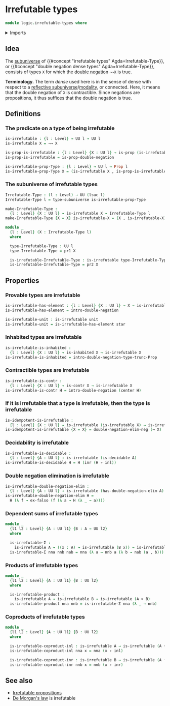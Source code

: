 # Irrefutable types

```agda
module logic.irrefutable-types where
```

<details><summary>Imports</summary>

```agda
open import foundation.cartesian-product-types
open import foundation.contractible-types
open import foundation.coproduct-types
open import foundation.decidable-types
open import foundation.dependent-pair-types
open import foundation.double-negation
open import foundation.empty-types
open import foundation.function-types
open import foundation.inhabited-types
open import foundation.negation
open import foundation.propositions
open import foundation.subuniverses
open import foundation.unit-type
open import foundation.universe-levels

open import logic.double-negation-elimination
```

</details>

## Idea

The [subuniverse](foundation.subuniverses.md) of
{{#concept "irrefutable types" Agda=Irrefutable-Type}}, or
{{#concept "double negation
dense types" Agda=Irrefutable-Type}}, consists of types `X` for which the [double negation](foundation.double-negation.md)
`¬¬X` is true.

**Terminology.** The term _dense_ used here is in the sense of dense with
respect to a
[reflective subuniverse](orthogonal-factorization-systems.reflective-global-subuniverses.md)/[modality](orthogonal-factorization-systems.higher-modalities.md),
or connected. Here, it means that the double negation of `X` is contractible.
Since negations are propositions, it thus suffices that the double negation is
true.

## Definitions

### The predicate on a type of being irrefutable

```agda
is-irrefutable : {l : Level} → UU l → UU l
is-irrefutable X = ¬¬ X

is-prop-is-irrefutable : {l : Level} {X : UU l} → is-prop (is-irrefutable X)
is-prop-is-irrefutable = is-prop-double-negation

is-irrefutable-prop-Type : {l : Level} → UU l → Prop l
is-irrefutable-prop-Type X = (is-irrefutable X , is-prop-is-irrefutable)
```

### The subuniverse of irrefutable types

```agda
Irrefutable-Type : (l : Level) → UU (lsuc l)
Irrefutable-Type l = type-subuniverse is-irrefutable-prop-Type

make-Irrefutable-Type :
  {l : Level} {X : UU l} → is-irrefutable X → Irrefutable-Type l
make-Irrefutable-Type {X = X} is-irrefutable-X = (X , is-irrefutable-X)

module _
  {l : Level} (X : Irrefutable-Type l)
  where

  type-Irrefutable-Type : UU l
  type-Irrefutable-Type = pr1 X

  is-irrefutable-Irrefutable-Type : is-irrefutable type-Irrefutable-Type
  is-irrefutable-Irrefutable-Type = pr2 X
```

## Properties

### Provable types are irrefutable

```agda
is-irrefutable-has-element : {l : Level} {X : UU l} → X → is-irrefutable X
is-irrefutable-has-element = intro-double-negation

is-irrefutable-unit : is-irrefutable unit
is-irrefutable-unit = is-irrefutable-has-element star
```

### Inhabited types are irrefutable

```agda
is-irrefutable-is-inhabited :
  {l : Level} {X : UU l} → is-inhabited X → is-irrefutable X
is-irrefutable-is-inhabited = intro-double-negation-type-trunc-Prop
```

### Contractible types are irrefutable

```agda
is-irrefutable-is-contr :
  {l : Level} {X : UU l} → is-contr X → is-irrefutable X
is-irrefutable-is-contr H = intro-double-negation (center H)
```

### If it is irrefutable that a type is irrefutable, then the type is irrefutable

```agda
is-idempotent-is-irrefutable :
  {l : Level} {X : UU l} → is-irrefutable (is-irrefutable X) → is-irrefutable X
is-idempotent-is-irrefutable {X = X} = double-negation-elim-neg (¬ X)
```

### Decidability is irrefutable

```agda
is-irrefutable-is-decidable :
  {l : Level} {A : UU l} → is-irrefutable (is-decidable A)
is-irrefutable-is-decidable H = H (inr (H ∘ inl))
```

### Double negation elimination is irrefutable

```agda
is-irrefutable-double-negation-elim :
  {l : Level} {A : UU l} → is-irrefutable (has-double-negation-elim A)
is-irrefutable-double-negation-elim H =
  H (λ f → ex-falso (f (λ a → H (λ _ → a))))
```

### Dependent sums of irrefutable types

```agda
module _
  {l1 l2 : Level} {A : UU l1} {B : A → UU l2}
  where

  is-irrefutable-Σ :
    is-irrefutable A → ((x : A) → is-irrefutable (B x)) → is-irrefutable (Σ A B)
  is-irrefutable-Σ nna nnb nab = nna (λ a → nnb a (λ b → nab (a , b)))
```

### Products of irrefutable types

```agda
module _
  {l1 l2 : Level} {A : UU l1} {B : UU l2}
  where

  is-irrefutable-product :
    is-irrefutable A → is-irrefutable B → is-irrefutable (A × B)
  is-irrefutable-product nna nnb = is-irrefutable-Σ nna (λ _ → nnb)
```

### Coproducts of irrefutable types

```agda
module _
  {l1 l2 : Level} {A : UU l1} {B : UU l2}
  where

  is-irrefutable-coproduct-inl : is-irrefutable A → is-irrefutable (A + B)
  is-irrefutable-coproduct-inl nna x = nna (x ∘ inl)

  is-irrefutable-coproduct-inr : is-irrefutable B → is-irrefutable (A + B)
  is-irrefutable-coproduct-inr nnb x = nnb (x ∘ inr)
```

## See also

- [Irrefutable propositions](foundation.irrefutable-propositions.md)
- [De Morgan's law](logic.de-morgans-law.md) is irrefutable
